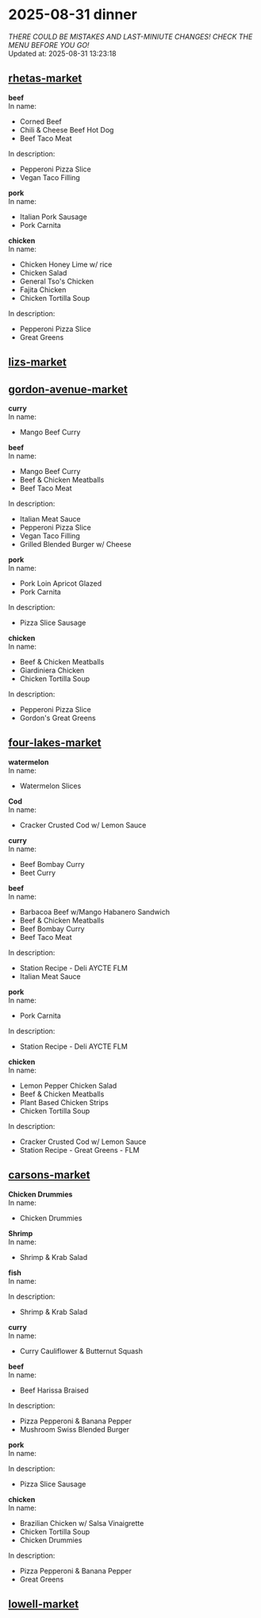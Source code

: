 # 2025-08-31 dinner  
*THERE COULD BE MISTAKES AND LAST-MINIUTE CHANGES! CHECK THE MENU BEFORE YOU GO!*  
Updated at: 2025-08-31 13:23:18  
## [rhetas-market](https://wisc-housingdining.nutrislice.com/menu/rhetas-market/dinner/2025-08-31)  
**beef**  
In name:   
 - Corned Beef  
 - Chili & Cheese Beef Hot Dog  
 - Beef Taco Meat  
  
In description:   
 - Pepperoni Pizza Slice  
 - Vegan Taco Filling  
  
**pork**  
In name:   
 - Italian Pork Sausage  
 - Pork Carnita  
  
**chicken**  
In name:   
 - Chicken Honey Lime w/ rice  
 - Chicken Salad  
 - General Tso's Chicken  
 - Fajita Chicken  
 - Chicken Tortilla Soup  
  
In description:   
 - Pepperoni Pizza Slice  
 - Great Greens  
  
## [lizs-market](https://wisc-housingdining.nutrislice.com/menu/lizs-market/dinner/2025-08-31)  
## [gordon-avenue-market](https://wisc-housingdining.nutrislice.com/menu/gordon-avenue-market/dinner/2025-08-31)  
**curry**  
In name:   
 - Mango Beef Curry  
  
**beef**  
In name:   
 - Mango Beef Curry  
 - Beef & Chicken Meatballs  
 - Beef Taco Meat  
  
In description:   
 - Italian Meat Sauce  
 - Pepperoni Pizza Slice  
 - Vegan Taco Filling  
 - Grilled Blended Burger w/ Cheese  
  
**pork**  
In name:   
 - Pork Loin Apricot Glazed  
 - Pork Carnita  
  
In description:   
 - Pizza Slice Sausage  
  
**chicken**  
In name:   
 - Beef & Chicken Meatballs  
 - Giardiniera Chicken  
 - Chicken Tortilla Soup  
  
In description:   
 - Pepperoni Pizza Slice  
 - Gordon's Great Greens  
  
## [four-lakes-market](https://wisc-housingdining.nutrislice.com/menu/four-lakes-market/dinner/2025-08-31)  
**watermelon**  
In name:   
 - Watermelon Slices  
  
**Cod**  
In name:   
 - Cracker Crusted Cod w/ Lemon Sauce  
  
**curry**  
In name:   
 - Beef Bombay Curry  
 - Beet Curry  
  
**beef**  
In name:   
 - Barbacoa Beef w/Mango Habanero Sandwich  
 - Beef & Chicken Meatballs  
 - Beef Bombay Curry  
 - Beef Taco Meat  
  
In description:   
 - Station Recipe - Deli  AYCTE FLM  
 - Italian Meat Sauce  
  
**pork**  
In name:   
 - Pork Carnita  
  
In description:   
 - Station Recipe - Deli  AYCTE FLM  
  
**chicken**  
In name:   
 - Lemon Pepper Chicken Salad  
 - Beef & Chicken Meatballs  
 - Plant Based Chicken Strips  
 - Chicken Tortilla Soup  
  
In description:   
 - Cracker Crusted Cod w/ Lemon Sauce  
 - Station Recipe - Great Greens - FLM  
  
## [carsons-market](https://wisc-housingdining.nutrislice.com/menu/carsons-market/dinner/2025-08-31)  
**Chicken Drummies**  
In name:   
 - Chicken Drummies  
  
**Shrimp**  
In name:   
 - Shrimp & Krab Salad  
  
**fish**  
In name:   
  
In description:   
 - Shrimp & Krab Salad  
  
**curry**  
In name:   
 - Curry Cauliflower & Butternut Squash  
  
**beef**  
In name:   
 - Beef Harissa Braised  
  
In description:   
 - Pizza Pepperoni & Banana Pepper  
 - Mushroom Swiss Blended Burger  
  
**pork**  
In name:   
  
In description:   
 - Pizza Slice Sausage  
  
**chicken**  
In name:   
 - Brazilian Chicken w/ Salsa Vinaigrette  
 - Chicken Tortilla Soup  
 - Chicken Drummies  
  
In description:   
 - Pizza Pepperoni & Banana Pepper  
 - Great Greens  
  
## [lowell-market](https://wisc-housingdining.nutrislice.com/menu/lowell-market/dinner/2025-08-31)  
  
